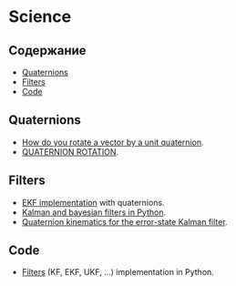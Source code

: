 # Science

## Содержание
- [Quaternions](#Quaternions)
- [Filters](#Filters)
- [Code](#Code)

## Quaternions
- [How do you rotate a vector by a unit quaternion](https://math.stackexchange.com/questions/40164/how-do-you-rotate-a-vector-by-a-unit-quaternion).
- [QUATERNION ROTATION](https://www.thepoorengineer.com/en/quaternion/).

## Filters
- [EKF implementation](https://www.thepoorengineer.com/en/ekf-impl/) with quaternions. 
- [Kalman and bayesian filters in Python](https://github.com/rlabbe/Kalman-and-Bayesian-Filters-in-Python).
- [Quaternion kinematics for the error-state Kalman filter](https://arxiv.org/pdf/1711.02508.pdf).

## Code
- [Filters](https://github.com/rlabbe/filterpy) (KF, EKF, UKF, ...) implementation in Python.


